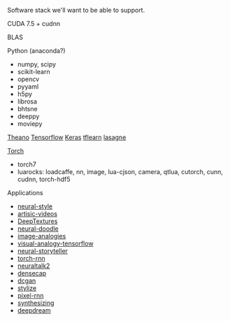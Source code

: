 Software stack we'll want to be able to support.


CUDA 7.5 + cudnn

BLAS

Python (anaconda?)
 - numpy, scipy
 - scikit-learn
 - opencv
 - pyyaml
 - h5py
 - librosa
 - bhtsne
 - deeppy
 - moviepy

[Theano](http://deeplearning.net/software/theano/)
[Tensorflow](https://www.tensorflow.org/)
[Keras](https://keras.io)
[tflearn](https://github.com/tflearn/tflearn)
[lasagne](https://github.com/Lasagne/)

[Torch](http://torch.ch/)
 - torch7
 - luarocks: loadcaffe, nn, image, lua-cjson, camera, qtlua, cutorch, cunn, cudnn, torch-hdf5

Applications
 - [neural-style](https://github.com/jcjohnson/neural-style)
 - [artisic-videos](https://github.com/manuelruder/artistic-videos)
 - [DeepTextures](https://github.com/leongatys/DeepTextures)
 - [neural-doodle](https://github.com/alexjc/neural-doodle)
 - [image-analogies](https://github.com/awentzonline/image-analogies)
 - [visual-analogy-tensorflow](https://github.com/carpedm20/visual-analogy-tensorflow)
 - [neural-storyteller](https://github.com/ryankiros/neural-storyteller)
 - [torch-rnn](https://github.com/jcjohnson/torch-rnn)
 - [neuraltalk2](https://github.com/karpathy/neuraltalk2)
 - [densecap](https://github.com/jcjohnson/densecap)
 - [dcgan](https://github.com/Newmu/dcgan_code)
 - [stylize](https://github.com/Newmu/stylize)
 - [pixel-rnn](https://github.com/igul222/pixel_rnn)
 - [synthesizing](https://github.com/Evolving-AI-Lab/synthesizing)
 - [deepdream](https://github.com/google/deepdream)